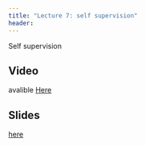 ```yaml
---
title: "Lecture 7: self supervision"
header:
---
```


Self supervision

## Video

avalible [Here](https://panoptotech.cloud.panopto.eu/Panopto/Pages/Viewer.aspx?id=37359a91-ac2e-476d-a7bd-af6c00b7b897)

## Slides

[here](https://github.com/vistalab-technion/cs236781/blob/master/assets/236781_Lec8.pptx)

